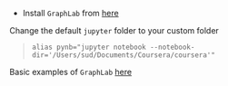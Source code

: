 * Install `GraphLab` from [here](https://turi.com/learn/coursera/)

Change the default `jupyter` folder to your custom folder
>`alias pynb="jupyter notebook --notebook-dir='/Users/sud/Documents/Coursera/coursera'"`

Basic examples of `GraphLab` [here](https://www.coursera.org/learn/ml-foundations/resources/6AM2V)
